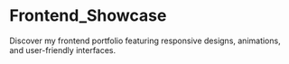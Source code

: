 # Frontend_Showcase
 Discover my frontend portfolio featuring responsive designs, animations, and user-friendly interfaces.
